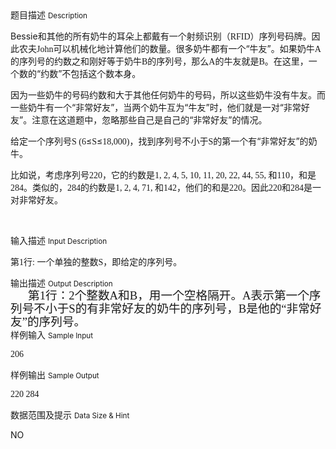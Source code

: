 <div class="panel panel-default">
<div class="area-title">
<span>
题目描述
<small>Description</small>
</span></div>
<div class="panel-body">

<p style=""><span style="">Bessie<span style="">和其他的所有奶牛的耳朵上都戴有一个射频识别（</span><span style="font-family: Times New Roman;">RFID</span><span style="">）序列号码牌。因此农夫</span><span style="font-family: Times New Roman;">John</span><span style="">可以机械化地计算他们的数量。很多奶牛都有一个“牛友”。如果奶牛</span><span style="font-family: Times New Roman;">A</span><span style="">的序列号的约数之和刚好等于奶牛</span><span style="font-family: Times New Roman;">B</span><span style="">的序列号，那么</span><span style="font-family: Times New Roman;">A</span><span style="">的牛友就是</span><span style="font-family: Times New Roman;">B</span><span style="">。在这里，一个数的“约数”不包括这个数本身。</span></span></p>
<p style=""><span style="">因为一些奶牛的号码约数和大于其他任何奶牛的号码，所以这些奶牛没有牛友。而一些奶牛有一个“非常好友”，当两个奶牛互为“牛友”时，他们就是一对“非常好友”。注意在这道题中，忽略那些自己是自己的“非常好友”的情况。</span></p>
<p style=""><span style="">给定一个序列号<span style="font-family: Times New Roman;">S (6</span><span style="">≤</span><span style="font-family: Times New Roman;">S</span><span style="">≤</span><span style="font-family: Times New Roman;">18,000)</span><span style="">，找到序列号不小于</span><span style="font-family: Times New Roman;">S</span><span style="">的第一个有“非常好友”的奶牛。</span></span></p>
<p style=""><span style="">比如说，考虑序列号<span style="font-family: Times New Roman;">220</span><span style="">，它的约数是</span><span style="font-family: Times New Roman;">1, 2, 4, 5, 10, 11, 20, 22, 44, 55, </span><span style="">和</span><span style="font-family: Times New Roman;">110</span><span style="">，和是</span><span style="font-family: Times New Roman;">284</span><span style="">。类似的，</span><span style="font-family: Times New Roman;">284</span><span style="">的约数是</span><span style="font-family: Times New Roman;">1, 2, 4, 71, </span><span style="">和</span><span style="font-family: Times New Roman;">142</span><span style="">，他们的和是</span><span style="font-family: Times New Roman;">220</span><span style="">。因此</span><span style="font-family: Times New Roman;">220</span><span style="">和</span><span style="font-family: Times New Roman;">284</span><span style="">是一对非常好友。</span></span></p>
<p> </p>

</div>
</div>

<div class="panel panel-default">
<div class="area-title">
<span>
输入描述
<small>Input Description</small>
</span></div>
<div class="panel-body">
<p style=""><span style="">第<span style="font-family: Times New Roman;">1</span><span style="">行</span><span style="font-family: Times New Roman;">: </span><span style="">一个单独的整数</span><span style="font-family: Times New Roman;">S</span><span style="">，即给定的序列号。</span></span></p>
<!--EndFragment-->

</div>
</div>
<div  class="panel panel-default">
<div class="area-title">
<span>
输出描述
<small>Output Description</small>
</span></div>
<div class="panel-body">

<p class="p0" style="line-height: 150%; text-indent: 21pt; margin-top: 0pt; margin-bottom: 0pt;"><span style="font-family: '宋体'; font-size: 14pt; mso-spacerun: 'yes';">第<span style="font-family: Times New Roman;">1</span><span style="font-family: 宋体;">行：</span><span style="font-family: Times New Roman;">2</span><span style="font-family: 宋体;">个整数</span><span style="font-family: Times New Roman;">A</span><span style="font-family: 宋体;">和</span><span style="font-family: Times New Roman;">B</span><span style="font-family: 宋体;">，用一个空格隔开。</span><span style="font-family: Times New Roman;">A</span><span style="font-family: 宋体;">表示第一个序列号不小于</span><span style="font-family: Times New Roman;">S</span><span style="font-family: 宋体;">的有非常好友的奶牛的序列号，</span><span style="font-family: Times New Roman;">B</span><span style="font-family: 宋体;">是他的&ldquo;非常好友&rdquo;的序列号。</span></span></p>
<!--EndFragment-->

</div>
</div>


<div class="panel panel-default">
<div class="area-title">
<span>
样例输入
<small>Sample Input</small>
</span></div>
<div class="panel-body">
<p style=""><span style="font-family: 'Times New Roman';">206</span></p>
<!--EndFragment-->

</div>
</div>

<div class="panel panel-default">
<div class="area-title">
<span>
样例输出
<small>Sample Output</small>
</span></div>
<div class="panel-body">
<p style=""><span style="font-family: 'Times New Roman';">220 284</span></p>
<!--EndFragment-->

</div>
</div>

<div class="panel panel-default">
<div class="area-title">
<span>
数据范围及提示
<small>Data Size & Hint</small>
</span></div>
<div class="panel-body">
<p>NO</p>
</div>
</div>
